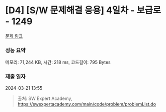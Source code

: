 # [D4] [S/W 문제해결 응용] 4일차 - 보급로 - 1249 

[문제 링크](https://swexpertacademy.com/main/code/problem/problemDetail.do?contestProbId=AV15QRX6APsCFAYD) 

### 성능 요약

메모리: 71,244 KB, 시간: 218 ms, 코드길이: 795 Bytes

### 제출 일자

2024-03-21 13:55



> 출처: SW Expert Academy, https://swexpertacademy.com/main/code/problem/problemList.do